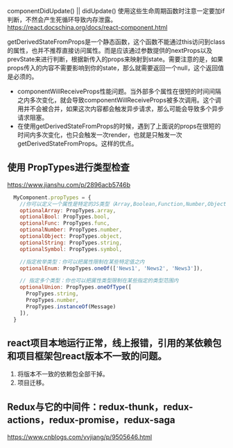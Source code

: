 

componentDidUpdate() || didUpdate() 使用这些生命周期函数时注意一定要加if判断，不然会产生死循环导致内存泄露。
https://react.docschina.org/docs/react-component.html


getDerivedStateFromProps是一个静态函数，这个函数不能通过this访问到class的属性，也并不推荐直接访问属性。而是应该通过参数提供的nextProps以及prevState来进行判断，根据新传入的props来映射到state。需要注意的是，如果props传入的内容不需要影响到你的state，那么就需要返回一个null，这个返回值是必须的。


- componentWillReceiveProps性能问题。当外部多个属性在很短的时间间隔之内多次变化，就会导致componentWillReceiveProps被多次调用。这个调用并不会被合并，如果这次内容都会触发异步请求，那么可能会导致多个异步请求阻塞。
- 在使用getDerivedStateFromProps的时候，遇到了上面说的props在很短的时间内多次变化，也只会触发一次render，也就是只触发一次getDerivedStateFromProps。这样的优点。


## 使用 PropTypes进行类型检查
https://www.jianshu.com/p/2896acb5746b
```js
  MyComponent.propTypes = {
    //你可以定义一个属性是特定的JS类型（Array,Boolean,Function,Number,Object,String,Symbol）。默认情况下，这些都是可选的。
    optionalArray: PropTypes.array,
    optionalBool: PropTypes.bool,
    optionalFunc: PropTypes.func,
    optionalNumber: PropTypes.number,
    optionalObject: PropTypes.object,
    optionalString: PropTypes.string,
    optionalSymbol: PropTypes.symbol,

    //指定枚举类型：你可以把属性限制在某些特定值之内
    optionalEnum: PropTypes.oneOf(['News1', 'News2', 'News3']),

    // 指定多个类型：你也可以把属性类型限制在某些指定的类型范围内
    optionalUnion: PropTypes.oneOfType([
      PropTypes.string,
      PropTypes.number,
      PropTypes.instanceOf(Message)
    ]),
  }
```
## react项目本地运行正常，线上报错，引用的某依赖包和项目框架包react版本不一致的问题。
1. 将版本不一致的依赖包全部干掉。
2. 项目迁移。

## Redux与它的中间件：redux-thunk，redux-actions，redux-promise，redux-saga
https://www.cnblogs.com/vvjiang/p/9505646.html
